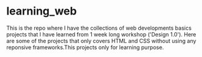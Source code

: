 # learning_web
This is the repo where I have the collections of web developments basics projects
that I have learned from  1 week long workshop ('Design 1.0').
Here are some of the projects that only covers HTML and CSS 
without using any reponsive frameworks.This projects only for learning purpose.
